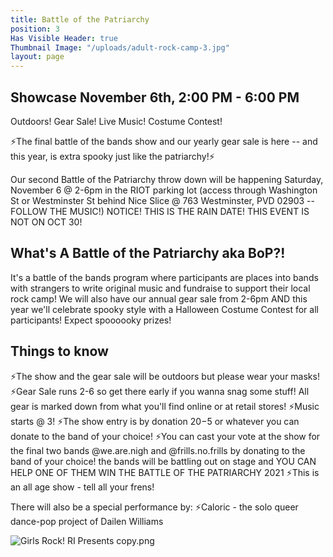 ```yaml
---
title: Battle of the Patriarchy
position: 3
Has Visible Header: true
Thumbnail Image: "/uploads/adult-rock-camp-3.jpg"
layout: page
---
```


## Showcase November 6th, 2:00 PM - 6:00 PM

Outdoors! Gear Sale! Live Music! Costume Contest!

⚡The final battle of the bands show and our yearly gear sale is here -- and this year, is extra spooky just like the patriarchy!⚡

Our second Battle of the Patriarchy throw down will be happening Saturday, November 6 @ 2-6pm in the RIOT parking lot (access through Washington St or Westminster St behind Nice Slice @ 763 Westminster, PVD 02903 -- FOLLOW THE MUSIC!) NOTICE! THIS IS THE RAIN DATE! THIS EVENT IS NOT ON OCT 30!

## What's A Battle of the Patriarchy aka BoP?!

 It's a battle of the bands program where participants are places into bands with strangers to write original music and fundraise to support their local rock camp!
We will also have our annual gear sale from 2-6pm AND this year we'll celebrate spooky style with a Halloween Costume Contest for all participants! Expect spoooooky prizes!

## Things to know
⚡The show and the gear sale will be outdoors but please wear your masks!
⚡Gear Sale runs 2-6 so get there early if you wanna snag some stuff! All gear is marked down from what you'll find online or at retail stores!
⚡Music starts @ 3!
⚡The show entry is by donation $20-$5 or whatever you can donate to the band of your choice!
⚡You can cast your vote at the show for the final two bands @we.are.nigh and @frills.no.frills by donating to the band of your choice! the bands will be battling out on stage and YOU CAN HELP ONE OF THEM WIN THE BATTLE OF THE PATRIARCHY 2021
⚡This is an all age show - tell all your frens!

There will also be a special performance by:
⚡Caloric - the solo queer dance-pop project of Dailen Williams


![Girls Rock! RI Presents copy.png](/uploads/Girls%20Rock!%20RI%20Presents%20copy.png)

